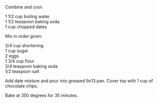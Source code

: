 ---
---

Combine and cool: 

1 1/2 cup boiling water  
1 1/2 teaspoon baking soda  
1 cup chopped dates  

Mix in order given:

3/4 cup shortening  
1 cup sugar  
2 eggs  
1 3/4 cup flour  
3/4 teaspoon baking soda  
1/2 teaspoon salt  

Add date mixture and pour into greased 9x13 pan. Cover top with 1 cup of chocolate chips. 

Bake at 350 degrees for 35 minutes. 
